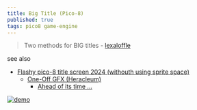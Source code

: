 ```yaml
---
title: Big Title (Pico-8)
published: true
tags: pico8 game-engine
---
```

> Two methods for BIG titles - [lexaloffle](https://www.lexaloffle.com/bbs/?tid=50105)

see also
- [Flashy pico-8 title screen 2024 (withouth using sprite space)](https://www.youtube.com/watch?v=AtFgJ69ej_I)
	- [One-Off GFX (Heracleum)](https://www.lexaloffle.com/bbs/?tid=49901)
    	- [Ahead of its time ...](https://www.lexaloffle.com/bbs/?tid=50113)

[![demo](https://www.lexaloffle.com/media/66501/oldtimeytitle_0.gif)](https://www.lexaloffle.com/bbs/?tid=50105)
